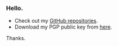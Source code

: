 ### Hello.

* Check out my [GitHub repositories](https://github.com/ronaldseoh?tab=repositories).
* Download my PGP public key from [here](https://ronaldseoh.github.io/pgpkey.asc).

Thanks.
